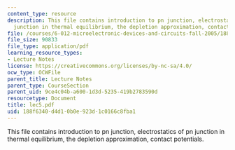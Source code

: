 ```yaml
---
content_type: resource
description: This file contains introduction to pn junction, electrostatics of pn
  junction in thermal equilibrium, the depletion approximation, contact potentials.
file: /courses/6-012-microelectronic-devices-and-circuits-fall-2005/188f6340d4d10b0e923d1c0166c8fba1_lec5.pdf
file_size: 90833
file_type: application/pdf
learning_resource_types:
- Lecture Notes
license: https://creativecommons.org/licenses/by-nc-sa/4.0/
ocw_type: OCWFile
parent_title: Lecture Notes
parent_type: CourseSection
parent_uid: 9ce4c04b-a600-1d3d-5235-419b2783590d
resourcetype: Document
title: lec5.pdf
uid: 188f6340-d4d1-0b0e-923d-1c0166c8fba1
---
```

This file contains introduction to pn junction, electrostatics of pn junction in thermal equilibrium, the depletion approximation, contact potentials.